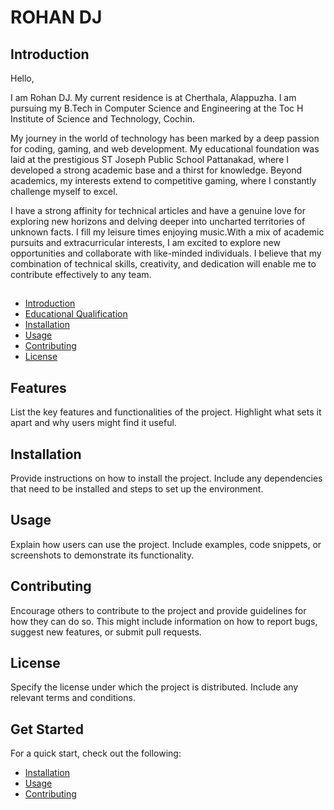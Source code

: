 # ROHAN DJ

## Introduction

Hello,

I am Rohan DJ. My current residence is at Cherthala, Alappuzha. I am pursuing my B.Tech in Computer Science and Engineering at the Toc H Institute of Science and Technology, Cochin.

My journey in the world of technology has been marked by a deep passion for coding, gaming, and web development. My educational foundation was laid at the prestigious ST Joseph Public School Pattanakad, where I developed a strong academic base and a thirst for knowledge. Beyond academics, my interests extend to competitive gaming, where I constantly challenge myself to excel. 

I have a strong affinity for technical articles and have a genuine love for exploring new horizons and delving deeper into uncharted territories of unknown facts. I fill my leisure times enjoying music.With a mix of academic pursuits and extracurricular interests, I am excited to explore new opportunities and collaborate with like-minded individuals. I believe that my combination of technical skills, creativity, and dedication will enable me to contribute effectively to any team. 
 

## 

- [Introduction](#introduction)
- [Educational Qualification](#qualification)
- [Installation](#installation)
- [Usage](#usage)
- [Contributing](#contributing)
- [License](#license)

## Features

List the key features and functionalities of the project. Highlight what sets it apart and why users might find it useful.

## Installation

Provide instructions on how to install the project. Include any dependencies that need to be installed and steps to set up the environment.

## Usage

Explain how users can use the project. Include examples, code snippets, or screenshots to demonstrate its functionality.

## Contributing

Encourage others to contribute to the project and provide guidelines for how they can do so. This might include information on how to report bugs, suggest new features, or submit pull requests.

## License

Specify the license under which the project is distributed. Include any relevant terms and conditions.

## Get Started

For a quick start, check out the following:

- [Installation](#installation)
- [Usage](#usage)
- [Contributing](#contributing)



<!---
work-rohan/work-rohan is a ✨ special ✨ repository because its `README.md` (this file) appears on your GitHub profile.
You can click the Preview link to take a look at your changes.
--->
